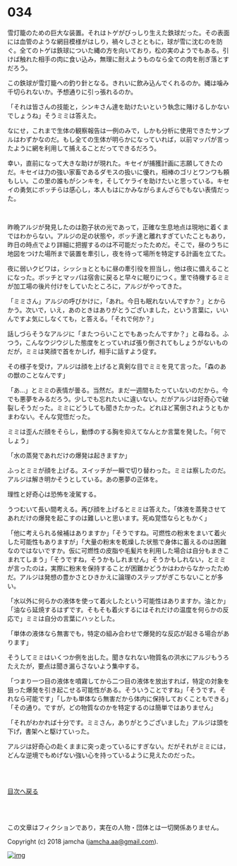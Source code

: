 # 034

雪灯籠のための巨大な装置。それはトゲがびっしり生えた鉄球だった。その表面には血管のような網目模様がはしり，禍々しさとともに，球が雪に沈むのを防ぐ。全てのトゲは鉄球についた縄の方を向いており，松の実のようでもある。引けば触れた相手の肉に食い込み，無理に耐えようものなら全ての肉を削ぎ落とすだろう。  

この鉄球が雪灯籠への釣り針となる。きれいに飲み込んでくれるのか。縄は噛み千切られないか。予想通りに引っ張れるのか。  

「それは皆さんの技能と，シンキさん達を助けたいという執念に賭けるしかないでしょうね」そうミミは答えた。  

なにせ，これまで生体の観察報告は一例のみで，しかも分析に使用できたサンプルはわずかなのだ。もし全ての生体が明らかになっていれば，以前マッパが言ったように網を利用して捕えることだってできるだろう。  

幸い，直前になって大きな助けが現れた。キセイが捕獲計画に志願してきたのだ。キセイは力の強い家畜であるダモスの扱いに優れ，相棒のゴリとワンワも頼もしい。この里の誰もがシンキを，そしてケライを助けたいと思っている。キセイの勇気にボッチらは感心し，本人もはにかみながらまんざらでもない表情だった。  

<br>  

昨晩アルジが発見したのは胞子状の光であって，正確な生息地点は現地に着くまではわからない。アルジの足の状態や，ボッチ達と離れすぎていたこともあり，昨日の時点でより詳細に把握するのは不可能だったためだ。そこで，昼のうちに地図をつけた場所まで装置を牽引し，夜を待って場所を特定する計画を立てた。  

夜に弱いクビワは，シッショとともに昼の牽引役を担当し，他は夜に備えることになった。ボッチとマッパは宿舎に戻ると早々に眠りにつく。里で待機するミミが加工場の後片付けをしていたところに，アルジがやってきた。  

「ミミさん」アルジの呼びかけに，「あれ。今日も眠れないんですか？」とからかう。次いで，いえ，あのときはありがとうございました，という言葉に，いいんですよ気にしなくても，と答える。「それで何か？」  

話しづらそうなアルジに「またつらいことでもあったんですか？」と尋ねる。ふつう，こんなウジウジした態度をとっていれば張り倒されてもしょうがないものだが，ミミは笑顔で首をかしげ，相手に話すよう促す。  

その様子を受け，アルジは顔を上げると真剣な目でミミを見て言った。「森のあの獣のことなんです」  

「あ…」とミミの表情が曇る。当然だ。まだ一週間もたっていないのだから。今でも悪夢をみるだろう。少しでも忘れたいに違いない。だがアルジは好奇心で破裂しそうだった。ミミにどうしても聞きたかった。どれほど罵倒されようともかまわない。そんな覚悟だった。  

ミミは歪んだ顔をそらし，動悸のする胸を抑えてなんとか言葉を発した。「何でしょう」  

「水の蒸発であれだけの爆発は起きますか」  

ふっとミミが顔を上げる。スイッチが一瞬で切り替わった。ミミは察したのだ。アルジは解き明かそうとしている。あの悪夢の正体を。  

理性と好奇心は恐怖を凌駕する。  

うつむいて長い間考える。再び顔を上げるとミミは答えた。「体液を蒸発させてあれだけの爆発を起こすのは難しいと思います。死ぬ覚悟ならともかく」  

「他に考えられる候補はありますか」「そうですね。可燃性の粉末をまいて着火した可能性もありますが」「大量の粉末を乾燥した状態で身体に蓄えるのは困難なのではないですか。仮に可燃性の皮脂や毛髪片を利用した場合は自分もまきこまれてしまう」「そうですね，そうかもしれません」そうかもしれない，とミミが言ったのは，実際に粉末を保持することが困難かどうかはわからなかったためだ。アルジは発想の豊かさとひきかえに論理のステップがぎこちないことが多い。  

「水以外に何らかの液体を使って着火したという可能性はありますか。油とか」「油なら延焼するはずです。そもそも着火するにはそれだけの温度を何らかの反応で」ミミは自分の言葉にハッとした。  

「単体の液体なら無害でも，特定の組み合わせで爆発的な反応が起きる場合があります」  

そうしてミミはいくつか例を出した。聞きなれない物質名の洪水にアルジもうろたえたが，要点は聞き漏らさないよう集中する。  

「つまり一つ目の液体を噴霧してから二つ目の液体を放出すれば，特定の対象を狙った爆発を引き起こせる可能性がある。そういうことですね」「そうです。それなら可能です」「しかも単体なら無害だから体内に保持しておくこともできる」「その通り。ですが，どの物質なのかを特定するのは簡単ではありません」  

「それがわかれば十分です。ミミさん，ありがとうございました」アルジは頭を下げ，書架へと駆けていった。  

アルジは好奇心の赴くままに突っ走っているにすぎない。だがそれがミミには，どんな逆境でもめげない強い心を持っているように見えたのだった。  

<br>  
<br>  

[目次へ戻る](https://github.com/jamcha-aa/OblivionReports/blob/master/README.md)  

<br>  
<br>  

この文章はフィクションであり，実在の人物・団体とは一切関係ありません。  

Copyright (c) 2018 jamcha (jamcha.aa@gmail.com).  

[![img](http://i.creativecommons.org/l/by-nc-sa/4.0/88x31.png)](http://creativecommons.org/licenses/by-nc-sa/4.0/deed)